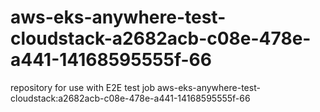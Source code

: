 # aws-eks-anywhere-test-cloudstack-a2682acb-c08e-478e-a441-14168595555f-66
repository for use with E2E test job aws-eks-anywhere-test-cloudstack:a2682acb-c08e-478e-a441-14168595555f-66
